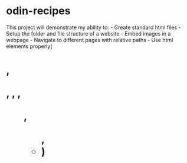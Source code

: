 # odin-recipes
This project will demonstrate my ability to:
    - Create standard html files
    - Setup the folder and file structure of a website
    - Embed images in a webpage
    - Navigate to different pages with relative paths
    - Use html elements properly(<h1>, <p>, <a>, <img>, <ol>, <ul>, <li>)